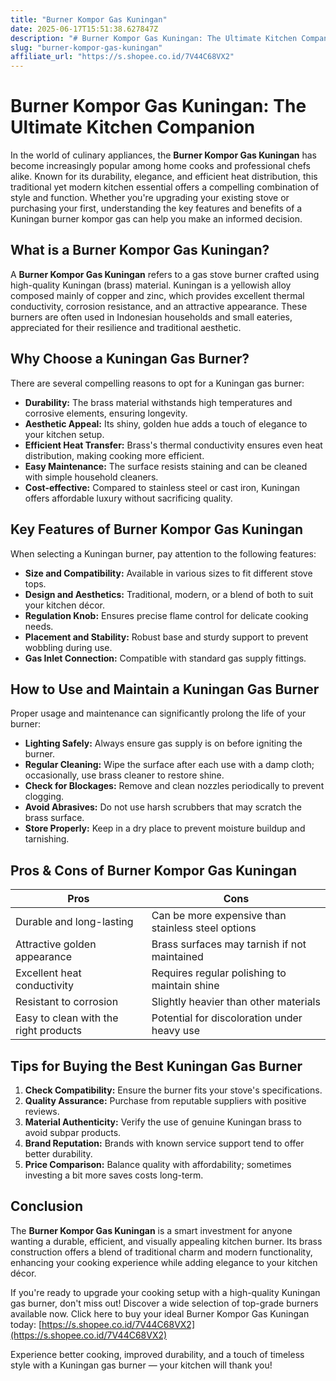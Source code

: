 ```yaml
---
title: "Burner Kompor Gas Kuningan"
date: 2025-06-17T15:51:38.627847Z
description: "# Burner Kompor Gas Kuningan: The Ultimate Kitchen Companion..."
slug: "burner-kompor-gas-kuningan"
affiliate_url: "https://s.shopee.co.id/7V44C68VX2"
---
```

# Burner Kompor Gas Kuningan: The Ultimate Kitchen Companion

In the world of culinary appliances, the **Burner Kompor Gas Kuningan** has become increasingly popular among home cooks and professional chefs alike. Known for its durability, elegance, and efficient heat distribution, this traditional yet modern kitchen essential offers a compelling combination of style and function. Whether you're upgrading your existing stove or purchasing your first, understanding the key features and benefits of a Kuningan burner kompor gas can help you make an informed decision.

## What is a Burner Kompor Gas Kuningan?

A **Burner Kompor Gas Kuningan** refers to a gas stove burner crafted using high-quality Kuningan (brass) material. Kuningan is a yellowish alloy composed mainly of copper and zinc, which provides excellent thermal conductivity, corrosion resistance, and an attractive appearance. These burners are often used in Indonesian households and small eateries, appreciated for their resilience and traditional aesthetic.

## Why Choose a Kuningan Gas Burner?

There are several compelling reasons to opt for a Kuningan gas burner:

- **Durability:** The brass material withstands high temperatures and corrosive elements, ensuring longevity.
- **Aesthetic Appeal:** Its shiny, golden hue adds a touch of elegance to your kitchen setup.
- **Efficient Heat Transfer:** Brass's thermal conductivity ensures even heat distribution, making cooking more efficient.
- **Easy Maintenance:** The surface resists staining and can be cleaned with simple household cleaners.
- **Cost-effective:** Compared to stainless steel or cast iron, Kuningan offers affordable luxury without sacrificing quality.

## Key Features of Burner Kompor Gas Kuningan

When selecting a Kuningan burner, pay attention to the following features:

- **Size and Compatibility:** Available in various sizes to fit different stove tops.
- **Design and Aesthetics:** Traditional, modern, or a blend of both to suit your kitchen décor.
- **Regulation Knob:** Ensures precise flame control for delicate cooking needs.
- **Placement and Stability:** Robust base and sturdy support to prevent wobbling during use.
- **Gas Inlet Connection:** Compatible with standard gas supply fittings.

## How to Use and Maintain a Kuningan Gas Burner

Proper usage and maintenance can significantly prolong the life of your burner:

- **Lighting Safely:** Always ensure gas supply is on before igniting the burner.
- **Regular Cleaning:** Wipe the surface after each use with a damp cloth; occasionally, use brass cleaner to restore shine.
- **Check for Blockages:** Remove and clean nozzles periodically to prevent clogging.
- **Avoid Abrasives:** Do not use harsh scrubbers that may scratch the brass surface.
- **Store Properly:** Keep in a dry place to prevent moisture buildup and tarnishing.

## Pros & Cons of Burner Kompor Gas Kuningan

| **Pros** | **Cons** |
| --- | --- |
| Durable and long-lasting | Can be more expensive than stainless steel options |
| Attractive golden appearance | Brass surfaces may tarnish if not maintained |
| Excellent heat conductivity | Requires regular polishing to maintain shine |
| Resistant to corrosion | Slightly heavier than other materials |
| Easy to clean with the right products | Potential for discoloration under heavy use |

## Tips for Buying the Best Kuningan Gas Burner

1. **Check Compatibility:** Ensure the burner fits your stove's specifications.
2. **Quality Assurance:** Purchase from reputable suppliers with positive reviews.
3. **Material Authenticity:** Verify the use of genuine Kuningan brass to avoid subpar products.
4. **Brand Reputation:** Brands with known service support tend to offer better durability.
5. **Price Comparison:** Balance quality with affordability; sometimes investing a bit more saves costs long-term.

## Conclusion

The **Burner Kompor Gas Kuningan** is a smart investment for anyone wanting a durable, efficient, and visually appealing kitchen burner. Its brass construction offers a blend of traditional charm and modern functionality, enhancing your cooking experience while adding elegance to your kitchen décor.

If you're ready to upgrade your cooking setup with a high-quality Kuningan gas burner, don't miss out! Discover a wide selection of top-grade burners available now. Click here to buy your ideal Burner Kompor Gas Kuningan today: [https://s.shopee.co.id/7V44C68VX2](https://s.shopee.co.id/7V44C68VX2)

Experience better cooking, improved durability, and a touch of timeless style with a Kuningan gas burner — your kitchen will thank you!